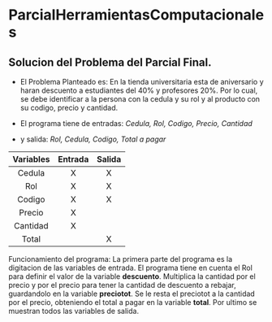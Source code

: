 # ParcialHerramientasComputacionales
## Solucion del Problema del Parcial Final. 


* El Problema Planteado es:
En la tienda universitaria esta de aniversario y haran descuento a estudiantes del 40% y profesores 20%. Por lo cual, se debe identificar a la persona con la cedula y su rol y al producto con su codigo, precio y cantidad.

* El programa tiene de entradas: _Cedula, Rol, Codigo, Precio, Cantidad_
* y salida: _Rol, Cedula, Codigo, Total a pagar_

|Variables|Entrada|Salida|
|:---------:|:-------:|:------:|
|Cedula| X | X |
|Rol| X | X |
|Codigo| X | X |
|Precio| X |    |
|Cantidad| X |   |
|Total|   | X |

Funcionamiento del programa:
La primera parte del programa es la digitacion de las variables de entrada.
El programa tiene en cuenta el Rol para definir el valor de la variable **descuento**.
Multiplica la cantidad por el precio y por el precio para tener la cantidad de descuento a rebajar, guardandolo en la variable **preciotot**.
Se le resta  el preciotot a la cantidad por el precio, obteniendo el total a pagar en la variable **total**.
Por ultimo se muestran todos las variables de salida.
